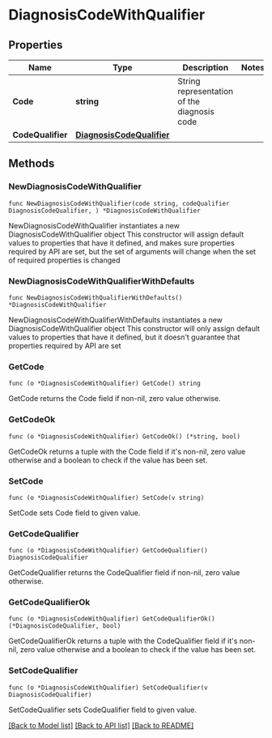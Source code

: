 # DiagnosisCodeWithQualifier

## Properties

Name | Type | Description | Notes
------------ | ------------- | ------------- | -------------
**Code** | **string** | String representation of the diagnosis code | 
**CodeQualifier** | [**DiagnosisCodeQualifier**](DiagnosisCodeQualifier.md) |  | 

## Methods

### NewDiagnosisCodeWithQualifier

`func NewDiagnosisCodeWithQualifier(code string, codeQualifier DiagnosisCodeQualifier, ) *DiagnosisCodeWithQualifier`

NewDiagnosisCodeWithQualifier instantiates a new DiagnosisCodeWithQualifier object
This constructor will assign default values to properties that have it defined,
and makes sure properties required by API are set, but the set of arguments
will change when the set of required properties is changed

### NewDiagnosisCodeWithQualifierWithDefaults

`func NewDiagnosisCodeWithQualifierWithDefaults() *DiagnosisCodeWithQualifier`

NewDiagnosisCodeWithQualifierWithDefaults instantiates a new DiagnosisCodeWithQualifier object
This constructor will only assign default values to properties that have it defined,
but it doesn't guarantee that properties required by API are set

### GetCode

`func (o *DiagnosisCodeWithQualifier) GetCode() string`

GetCode returns the Code field if non-nil, zero value otherwise.

### GetCodeOk

`func (o *DiagnosisCodeWithQualifier) GetCodeOk() (*string, bool)`

GetCodeOk returns a tuple with the Code field if it's non-nil, zero value otherwise
and a boolean to check if the value has been set.

### SetCode

`func (o *DiagnosisCodeWithQualifier) SetCode(v string)`

SetCode sets Code field to given value.


### GetCodeQualifier

`func (o *DiagnosisCodeWithQualifier) GetCodeQualifier() DiagnosisCodeQualifier`

GetCodeQualifier returns the CodeQualifier field if non-nil, zero value otherwise.

### GetCodeQualifierOk

`func (o *DiagnosisCodeWithQualifier) GetCodeQualifierOk() (*DiagnosisCodeQualifier, bool)`

GetCodeQualifierOk returns a tuple with the CodeQualifier field if it's non-nil, zero value otherwise
and a boolean to check if the value has been set.

### SetCodeQualifier

`func (o *DiagnosisCodeWithQualifier) SetCodeQualifier(v DiagnosisCodeQualifier)`

SetCodeQualifier sets CodeQualifier field to given value.



[[Back to Model list]](../README.md#documentation-for-models) [[Back to API list]](../README.md#documentation-for-api-endpoints) [[Back to README]](../README.md)


